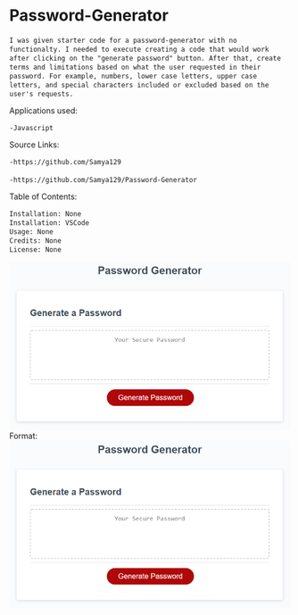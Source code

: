 # Password-Generator

    I was given starter code for a password-generator with no functionalty. I needed to execute creating a code that would work after clicking on the "generate password" button. After that, create terms and limitations based on what the user requested in their password. For example, numbers, lower case letters, upper case letters, and special characters included or excluded based on the user's requests. 

Applications used: 

    -Javascript

Source Links:

    -https://github.com/Samya129

    -https://github.com/Samya129/Password-Generator

Table of Contents:

    Installation: None
    Installation: VSCode
    Usage: None
    Credits: None
    License: None

![GitHub Logo](/assets/03-javascript-homework-demo.png) Format:![Password generator demo image](https://github.com/Samya129/Password-Generator/blob/main/Assets/03-javascript-homework-demo.png)
